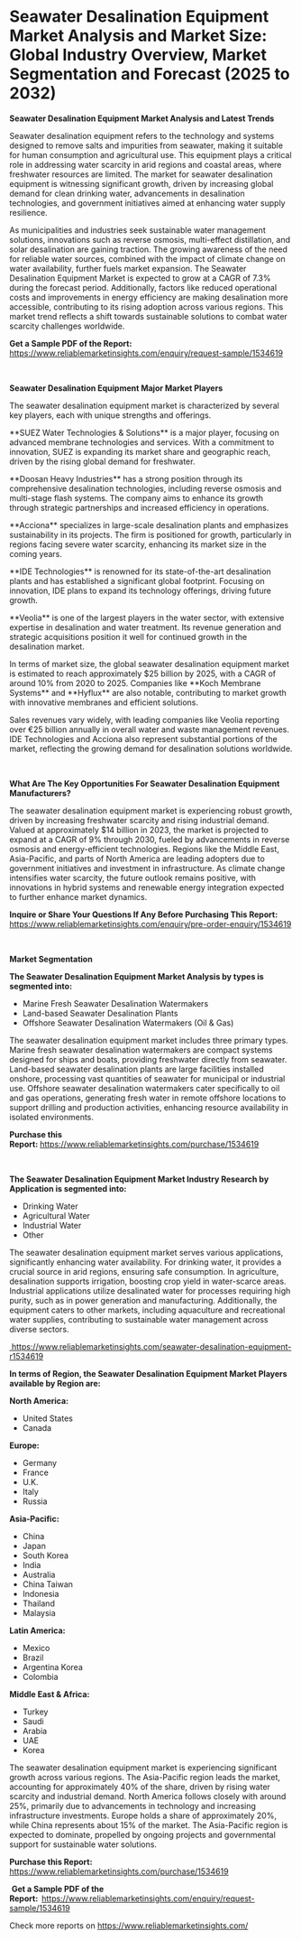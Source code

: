 <p><h1>Seawater Desalination Equipment Market Analysis and Market Size: Global Industry Overview, Market Segmentation and Forecast (2025 to 2032)</h1></p><p><strong>Seawater Desalination Equipment Market Analysis and Latest Trends</strong></p>
<p><p>Seawater desalination equipment refers to the technology and systems designed to remove salts and impurities from seawater, making it suitable for human consumption and agricultural use. This equipment plays a critical role in addressing water scarcity in arid regions and coastal areas, where freshwater resources are limited. The market for seawater desalination equipment is witnessing significant growth, driven by increasing global demand for clean drinking water, advancements in desalination technologies, and government initiatives aimed at enhancing water supply resilience.</p><p>As municipalities and industries seek sustainable water management solutions, innovations such as reverse osmosis, multi-effect distillation, and solar desalination are gaining traction. The growing awareness of the need for reliable water sources, combined with the impact of climate change on water availability, further fuels market expansion. The Seawater Desalination Equipment Market is expected to grow at a CAGR of 7.3% during the forecast period. Additionally, factors like reduced operational costs and improvements in energy efficiency are making desalination more accessible, contributing to its rising adoption across various regions. This market trend reflects a shift towards sustainable solutions to combat water scarcity challenges worldwide.</p></p>
<p><strong>Get a Sample PDF of the Report:&nbsp;</strong> <a href="https://www.reliablemarketinsights.com/enquiry/request-sample/1534619?utm_campaign=3289&utm_medium=2&utm_source=Github&utm_content=ia&utm_term=08042025&utm_id=seawater-desalination-equipment">https://www.reliablemarketinsights.com/enquiry/request-sample/1534619</a></p>
<p>&nbsp;</p>
<p><strong>Seawater Desalination Equipment Major Market Players</strong></p>
<p><p>The seawater desalination equipment market is characterized by several key players, each with unique strengths and offerings. </p><p>**SUEZ Water Technologies & Solutions** is a major player, focusing on advanced membrane technologies and services. With a commitment to innovation, SUEZ is expanding its market share and geographic reach, driven by the rising global demand for freshwater.</p><p>**Doosan Heavy Industries** has a strong position through its comprehensive desalination technologies, including reverse osmosis and multi-stage flash systems. The company aims to enhance its growth through strategic partnerships and increased efficiency in operations.</p><p>**Acciona** specializes in large-scale desalination plants and emphasizes sustainability in its projects. The firm is positioned for growth, particularly in regions facing severe water scarcity, enhancing its market size in the coming years.</p><p>**IDE Technologies** is renowned for its state-of-the-art desalination plants and has established a significant global footprint. Focusing on innovation, IDE plans to expand its technology offerings, driving future growth.</p><p>**Veolia** is one of the largest players in the water sector, with extensive expertise in desalination and water treatment. Its revenue generation and strategic acquisitions position it well for continued growth in the desalination market.</p><p>In terms of market size, the global seawater desalination equipment market is estimated to reach approximately $25 billion by 2025, with a CAGR of around 10% from 2020 to 2025. Companies like **Koch Membrane Systems** and **Hyflux** are also notable, contributing to market growth with innovative membranes and efficient solutions.</p><p>Sales revenues vary widely, with leading companies like Veolia reporting over €25 billion annually in overall water and waste management revenues. IDE Technologies and Acciona also represent substantial portions of the market, reflecting the growing demand for desalination solutions worldwide.</p></p>
<p>&nbsp;</p>
<p><strong>What Are The Key Opportunities For Seawater Desalination Equipment Manufacturers?</strong></p>
<p><p>The seawater desalination equipment market is experiencing robust growth, driven by increasing freshwater scarcity and rising industrial demand. Valued at approximately $14 billion in 2023, the market is projected to expand at a CAGR of 9% through 2030, fueled by advancements in reverse osmosis and energy-efficient technologies. Regions like the Middle East, Asia-Pacific, and parts of North America are leading adopters due to government initiatives and investment in infrastructure. As climate change intensifies water scarcity, the future outlook remains positive, with innovations in hybrid systems and renewable energy integration expected to further enhance market dynamics.</p></p>
<p><strong>Inquire or Share Your Questions If Any Before Purchasing This Report:</strong> <a href="https://www.reliablemarketinsights.com/enquiry/pre-order-enquiry/1534619?utm_campaign=3289&utm_medium=2&utm_source=Github&utm_content=ia&utm_term=08042025&utm_id=seawater-desalination-equipment">https://www.reliablemarketinsights.com/enquiry/pre-order-enquiry/1534619</a></p>
<p>&nbsp;</p>
<p><strong>Market Segmentation</strong></p>
<p><strong>The Seawater Desalination Equipment Market Analysis by types is segmented into:</strong></p>
<p><ul><li>Marine Fresh Seawater Desalination Watermakers</li><li>Land-based Seawater Desalination Plants</li><li>Offshore Seawater Desalination Watermakers (Oil & Gas)</li></ul></p>
<p><p>The seawater desalination equipment market includes three primary types. Marine fresh seawater desalination watermakers are compact systems designed for ships and boats, providing freshwater directly from seawater. Land-based seawater desalination plants are large facilities installed onshore, processing vast quantities of seawater for municipal or industrial use. Offshore seawater desalination watermakers cater specifically to oil and gas operations, generating fresh water in remote offshore locations to support drilling and production activities, enhancing resource availability in isolated environments.</p></p>
<p><strong>Purchase this Report:&nbsp;</strong><a href="https://www.reliablemarketinsights.com/purchase/1534619?utm_campaign=3289&utm_medium=2&utm_source=Github&utm_content=ia&utm_term=08042025&utm_id=seawater-desalination-equipment">https://www.reliablemarketinsights.com/purchase/1534619</a></p>
<p>&nbsp;</p>
<p><strong>The Seawater Desalination Equipment Market Industry Research by Application is segmented into:</strong></p>
<p><ul><li>Drinking Water</li><li>Agricultural Water</li><li>Industrial Water</li><li>Other</li></ul></p>
<p><p>The seawater desalination equipment market serves various applications, significantly enhancing water availability. For drinking water, it provides a crucial source in arid regions, ensuring safe consumption. In agriculture, desalination supports irrigation, boosting crop yield in water-scarce areas. Industrial applications utilize desalinated water for processes requiring high purity, such as in power generation and manufacturing. Additionally, the equipment caters to other markets, including aquaculture and recreational water supplies, contributing to sustainable water management across diverse sectors.</p></p>
<p><a href="https://www.reliablemarketinsights.com/seawater-desalination-equipment-r1534619?utm_campaign=3289&utm_medium=2&utm_source=Github&utm_content=ia&utm_term=08042025&utm_id=seawater-desalination-equipment">&nbsp;https://www.reliablemarketinsights.com/seawater-desalination-equipment-r1534619</a></p>
<p><strong>In terms of Region, the Seawater Desalination Equipment Market Players available by Region are:</strong></p>
<p>
    <p> <strong> North America: </strong>
        <ul>
            <li>United States</li>
            <li>Canada</li>
        </ul>
        </p> 
    <p> <strong> Europe: </strong>
        <ul>
            <li>Germany</li>
            <li>France</li>
            <li>U.K.</li>
            <li>Italy</li>
            <li>Russia</li>
        </ul>
        </p> 
    <p> <strong> Asia-Pacific: </strong>
        <ul>
            <li>China</li>
            <li>Japan</li>
            <li>South Korea</li>
            <li>India</li>
            <li>Australia</li>
            <li>China Taiwan</li>
            <li>Indonesia</li>
            <li>Thailand</li>
            <li>Malaysia</li>
        </ul>
        </p> 
    <p> <strong> Latin America: </strong>
        <ul>
            <li>Mexico</li>
            <li>Brazil</li>
            <li>Argentina Korea</li>
            <li>Colombia</li>
        </ul>
        </p> 
    <p> <strong> Middle East & Africa: </strong>
        <ul>
            <li>Turkey</li>
            <li>Saudi</li>
            <li>Arabia</li>
            <li>UAE</li>
            <li>Korea</li>
        </ul>
    </p>
    </p>
<p><p>The seawater desalination equipment market is experiencing significant growth across various regions. The Asia-Pacific region leads the market, accounting for approximately 40% of the share, driven by rising water scarcity and industrial demand. North America follows closely with around 25%, primarily due to advancements in technology and increasing infrastructure investments. Europe holds a share of approximately 20%, while China represents about 15% of the market. The Asia-Pacific region is expected to dominate, propelled by ongoing projects and governmental support for sustainable water solutions.</p></p>
<p><strong>Purchase this Report: </strong><a href="https://www.reliablemarketinsights.com/purchase/1534619?utm_campaign=3289&utm_medium=2&utm_source=Github&utm_content=ia&utm_term=08042025&utm_id=seawater-desalination-equipment">https://www.reliablemarketinsights.com/purchase/1534619</a></p>
<p>&nbsp;<strong>Get a Sample PDF of the Report:&nbsp;&nbsp;</strong><a href="https://www.reliablemarketinsights.com/enquiry/request-sample/1534619?utm_campaign=3289&utm_medium=2&utm_source=Github&utm_content=ia&utm_term=08042025&utm_id=seawater-desalination-equipment">https://www.reliablemarketinsights.com/enquiry/request-sample/1534619</a></p>
<p><strong></strong></p>
<p>Check more reports on <a href="https://www.reliablemarketinsights.com/?utm_campaign=3289&utm_medium=2&utm_source=Github&utm_content=ia&utm_term=08042025&utm_id=seawater-desalination-equipment">https://www.reliablemarketinsights.com/</a></p>